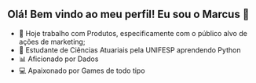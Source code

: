 ## Olá! Bem vindo ao meu perfil! Eu sou o Marcus 👻

- 🔭 Hoje trabalho com Produtos, especificamente com o público alvo de ações de marketing;
- 📖 Estudante de Ciências Atuariais pela UNIFESP aprendendo Python 
- 📊 Aficionado por Dados
- 💻 Apaixonado por Games de todo tipo
